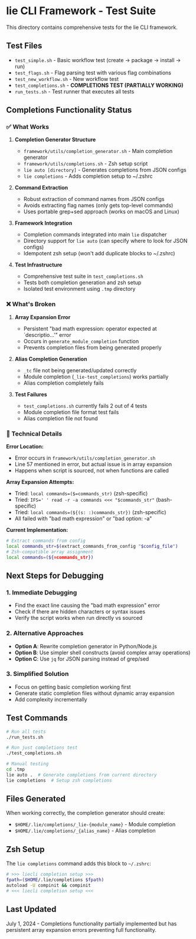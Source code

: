 # lie CLI Framework - Test Suite

This directory contains comprehensive tests for the lie CLI framework.

## Test Files

- `test_simple.sh` - Basic workflow test (create → package → install → run)
- `test_flags.sh` - Flag parsing test with various flag combinations
- `test_new_workflow.sh` - New workflow test
- `test_completions.sh` - **COMPLETIONS TEST (PARTIALLY WORKING)**
- `run_tests.sh` - Test runner that executes all tests

## Completions Functionality Status

### ✅ What Works

1. **Completion Generator Structure**
   - `framework/utils/completion_generator.sh` - Main completion generator
   - `framework/utils/completions.sh` - Zsh setup script
   - `lie auto [directory]` - Generates completions from JSON configs
   - `lie completions` - Adds completion setup to ~/.zshrc

2. **Command Extraction**
   - Robust extraction of command names from JSON configs
   - Avoids extracting flag names (only gets top-level commands)
   - Uses portable grep+sed approach (works on macOS and Linux)

3. **Framework Integration**
   - Completion commands integrated into main `lie` dispatcher
   - Directory support for `lie auto` (can specify where to look for JSON configs)
   - Idempotent zsh setup (won't add duplicate blocks to ~/.zshrc)

4. **Test Infrastructure**
   - Comprehensive test suite in `test_completions.sh`
   - Tests both completion generation and zsh setup
   - Isolated test environment using `.tmp` directory

### ❌ What's Broken

1. **Array Expansion Error**
   - Persistent "bad math expression: operator expected at `descriptio...'" error
   - Occurs in `generate_module_completion` function
   - Prevents completion files from being generated properly

2. **Alias Completion Generation**
   - `_tc` file not being generated/updated correctly
   - Module completion (`_lie-test_completions`) works partially
   - Alias completion completely fails

3. **Test Failures**
   - `test_completions.sh` currently fails 2 out of 4 tests
   - Module completion file format test fails
   - Alias completion file not found

### 🔧 Technical Details

**Error Location:**
- Error occurs in `framework/utils/completion_generator.sh`
- Line 57 mentioned in error, but actual issue is in array expansion
- Happens when script is sourced, not when functions are called

**Array Expansion Attempts:**
- Tried: `local commands=($=commands_str)` (zsh-specific)
- Tried: `IFS=' ' read -r -a commands <<< "$commands_str"` (bash-specific)
- Tried: `local commands=(${(s: :)commands_str})` (zsh-specific)
- All failed with "bad math expression" or "bad option: -a"

**Current Implementation:**
```bash
# Extract commands from config
local commands_str=$(extract_commands_from_config "$config_file")
# Zsh-compatible array assignment
local commands=(${=commands_str})
```

## Next Steps for Debugging

### 1. Immediate Debugging
- Find the exact line causing the "bad math expression" error
- Check if there are hidden characters or syntax issues
- Verify the script works when run directly vs sourced

### 2. Alternative Approaches
- **Option A**: Rewrite completion generator in Python/Node.js
- **Option B**: Use simpler shell constructs (avoid complex array operations)
- **Option C**: Use `jq` for JSON parsing instead of grep/sed

### 3. Simplified Solution
- Focus on getting basic completion working first
- Generate static completion files without dynamic array expansion
- Add complexity incrementally

## Test Commands

```bash
# Run all tests
./run_tests.sh

# Run just completions test
./test_completions.sh

# Manual testing
cd .tmp
lie auto .  # Generate completions from current directory
lie completions  # Setup zsh completions
```

## Files Generated

When working correctly, the completion generator should create:
- `$HOME/.lie/completions/_lie-{module_name}` - Module completion
- `$HOME/.lie/completions/_{alias_name}` - Alias completion

## Zsh Setup

The `lie completions` command adds this block to `~/.zshrc`:
```bash
# >>> liecli completion setup >>>
fpath=($HOME/.lie/completions $fpath)
autoload -U compinit && compinit
# <<< liecli completion setup <<<
```

## Last Updated

July 1, 2024 - Completions functionality partially implemented but has persistent array expansion errors preventing full functionality. 